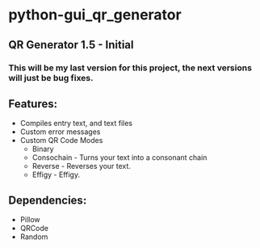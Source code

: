 # python-gui_qr_generator
## QR Generator 1.5 - Initial
### This will be my last version for this project, the next versions will just be bug fixes.
 
## Features:
- Compiles entry text, and text files
- Custom error messages
- Custom QR Code Modes
    - Binary
    - Consochain - Turns your text into a consonant chain
    - Reverse - Reverses your text.
    - Effigy - Effigy.

## Dependencies:
- Pillow
- QRCode
- Random
